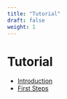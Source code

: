 ```yaml
---
title: "Tutorial"
draft: false
weight: 1
---
```

# Tutorial

* [Introduction](/tutorial/introduction)
* [First Steps](/tutorial/first-steps)
